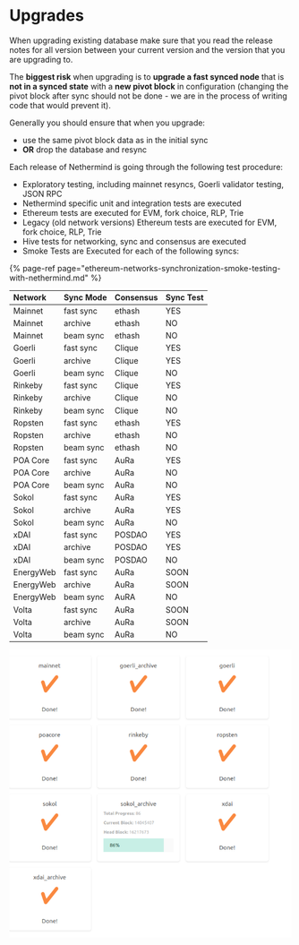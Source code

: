 # Upgrades

When upgrading existing database make sure that you read the release notes for all version between your current version and the version that you are upgrading to.

The **biggest risk** when upgrading is to **upgrade a fast synced node** that is **not in a synced state** with a **new pivot block** in configuration \(changing the pivot block after sync should not be done - we are in the process of writing code that would prevent it\).

Generally you should ensure that when you upgrade:

* use the same pivot block data as in the initial sync
* **OR** drop the database and resync

Each release of Nethermind is going through the following test procedure:

* Exploratory testing, including mainnet resyncs, Goerli validator testing, JSON RPC
* Nethermind specific unit and integration tests are executed
* Ethereum tests are executed for EVM, fork choice, RLP, Trie
* Legacy \(old network versions\) Ethereum tests are executed for EVM, fork choice, RLP, Trie
* Hive tests for networking, sync and consensus are executed
* Smoke Tests are Executed for each of the following syncs:

{% page-ref page="ethereum-networks-synchronization-smoke-testing-with-nethermind.md" %}

| Network | Sync Mode | Consensus | Sync Test |
| :--- | :--- | :--- | :--- |
| Mainnet | fast sync | ethash | YES |
| Mainnet | archive | ethash | NO |
| Mainnet | beam sync | ethash | NO |
| Goerli | fast sync | Clique | YES |
| Goerli | archive | Clique | YES |
| Goerli | beam sync | Clique | NO |
| Rinkeby | fast sync | Clique | YES |
| Rinkeby | archive | Clique | NO |
| Rinkeby | beam sync | Clique | NO |
| Ropsten | fast sync | ethash | YES |
| Ropsten | archive | ethash | NO |
| Ropsten | beam sync | ethash | NO |
| POA Core | fast sync | AuRa | YES |
| POA Core | archive | AuRa | NO |
| POA Core | beam sync | AuRa | NO |
| Sokol | fast sync | AuRa | YES |
| Sokol | archive | AuRa | YES |
| Sokol | beam sync | AuRa | NO |
| xDAI | fast sync | POSDAO | YES |
| xDAI | archive | POSDAO | YES |
| xDAI | beam sync | POSDAO | NO |
| EnergyWeb | fast sync | AuRa | SOON |
| EnergyWeb | archive | AuRa | SOON |
| EnergyWeb | beam sync | AuRA | NO |
| Volta | fast sync | AuRa | SOON |
| Volta | archive | AuRa | SOON |
| Volta | beam sync | AuRa | NO |

![Example of sync test results](../.gitbook/assets/image%20%2893%29.png)

